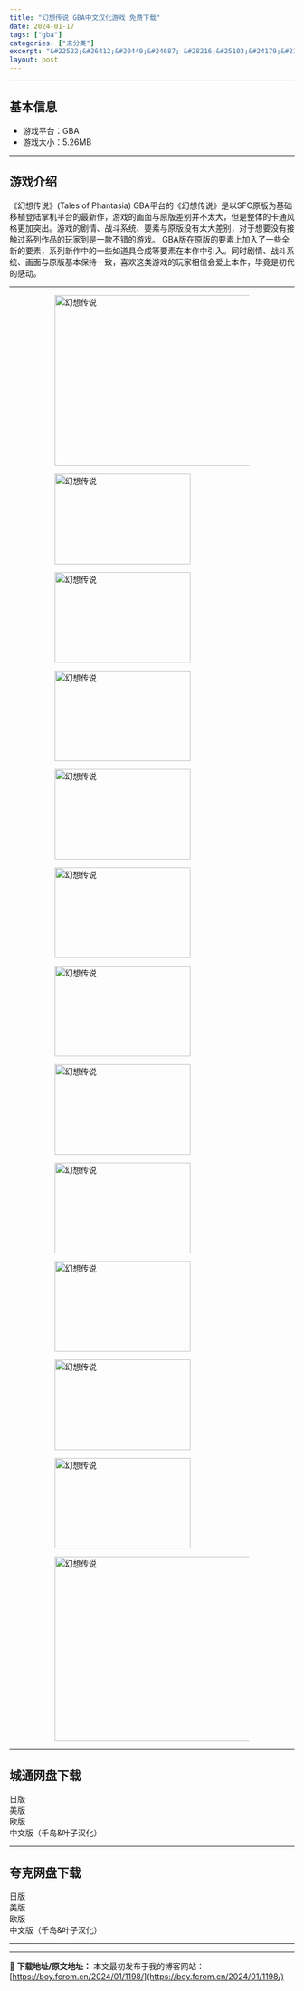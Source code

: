 ```yaml
---
title: "幻想传说 GBA中文汉化游戏 免费下载"
date: 2024-01-17
tags: ["gba"]
categories: ["未分类"]
excerpt: "&#22522;&#26412;&#20449;&#24687; &#28216;&#25103;&#24179;&#21488;&#65306;GBA&#28216;&#25103;&#22823;&#23567;&#65306;5.26MB&#28216;&#25103;&#20171;&amp;#32&hellip;"
layout: post
---
```


 <hr><h2>&#22522;&#26412;&#20449;&#24687;</h2> <ul><li>&#28216;&#25103;&#24179;&#21488;&#65306;GBA</li><li>&#28216;&#25103;&#22823;&#23567;&#65306;5.26MB</li></ul><hr><h2>&#28216;&#25103;&#20171;&#32461;</h2> &#12298;&#24187;&#24819;&#20256;&#35828;&#12299;(Tales of Phantasia) GBA&#24179;&#21488;&#30340;&#12298;&#24187;&#24819;&#20256;&#35828;&#12299;&#26159;&#20197;SFC&#21407;&#29256;&#20026;&#22522;&#30784;&#31227;&#26893;&#30331;&#38470;&#25484;&#26426;&#24179;&#21488;&#30340;&#26368;&#26032;&#20316;&#65292;&#28216;&#25103;&#30340;&#30011;&#38754;&#19982;&#21407;&#29256;&#24046;&#21035;&#24182;&#19981;&#22826;&#22823;&#65292;&#20294;&#26159;&#25972;&#20307;&#30340;&#21345;&#36890;&#39118;&#26684;&#26356;&#21152;&#31361;&#20986;&#12290;&#28216;&#25103;&#30340;&#21095;&#24773;&#12289;&#25112;&#26007;&#31995;&#32479;&#12289;&#35201;&#32032;&#19982;&#21407;&#29256;&#27809;&#26377;&#22826;&#22823;&#24046;&#21035;&#65292;&#23545;&#20110;&#24819;&#35201;&#27809;&#26377;&#25509;&#35302;&#36807;&#31995;&#21015;&#20316;&#21697;&#30340;&#29609;&#23478;&#21040;&#26159;&#19968;&#27454;&#19981;&#38169;&#30340;&#28216;&#25103;&#12290;  GBA&#29256;&#22312;&#21407;&#29256;&#30340;&#35201;&#32032;&#19978;&#21152;&#20837;&#20102;&#19968;&#20123;&#20840;&#26032;&#30340;&#35201;&#32032;&#65292;&#31995;&#21015;&#26032;&#20316;&#20013;&#30340;&#19968;&#20123;&#22914;&#36947;&#20855;&#21512;&#25104;&#31561;&#35201;&#32032;&#22312;&#26412;&#20316;&#20013;&#24341;&#20837;&#12290;&#21516;&#26102;&#21095;&#24773;&#12289;&#25112;&#26007;&#31995;&#32479;&#12289;&#30011;&#38754;&#19982;&#21407;&#29256;&#22522;&#26412;&#20445;&#25345;&#19968;&#33268;&#65292;&#21916;&#27426;&#36825;&#31867;&#28216;&#25103;&#30340;&#29609;&#23478;&#30456;&#20449;&#20250;&#29233;&#19978;&#26412;&#20316;&#65292;&#27605;&#31455;&#26159;&#21021;&#20195;&#30340;&#24863;&#21160;&#12290; <hr><figure><figure><img loading="lazy" decoding="async" width="475" height="302" data-id="3191" src="https://boy.fcrom.cn/wp-content/uploads/2024/01/20240116_65a6369fd049b.jpg" title="&#24187;&#24819;&#20256;&#35828;-&#23553;&#38754;" alt="幻想传说"></figure><figure><img loading="lazy" decoding="async" width="240" height="160" data-id="3017" src="https://boy.fcrom.cn/wp-content/uploads/2024/01/20240116_65a6369fefeef.png" title="&#24187;&#24819;&#20256;&#35828;-1" alt="幻想传说"></figure><figure><img loading="lazy" decoding="async" width="240" height="160" data-id="3018" src="https://boy.fcrom.cn/wp-content/uploads/2024/01/20240116_65a636a01bb2e.png" title="&#24187;&#24819;&#20256;&#35828;-2" alt="幻想传说"></figure><figure><img loading="lazy" decoding="async" width="240" height="160" data-id="3019" src="https://boy.fcrom.cn/wp-content/uploads/2024/01/20240116_65a636a04c0ec.png" title="&#24187;&#24819;&#20256;&#35828;-3" alt="幻想传说"></figure><figure><img loading="lazy" decoding="async" width="240" height="160" data-id="3020" src="https://boy.fcrom.cn/wp-content/uploads/2024/01/20240116_65a636a073b11.png" title="&#24187;&#24819;&#20256;&#35828;-4" alt="幻想传说"></figure><figure><img loading="lazy" decoding="async" width="240" height="160" data-id="3021" src="https://boy.fcrom.cn/wp-content/uploads/2024/01/20240116_65a636a09ba98.png" title="&#24187;&#24819;&#20256;&#35828;-5" alt="幻想传说"></figure><figure><img loading="lazy" decoding="async" width="240" height="160" data-id="3022" src="https://boy.fcrom.cn/wp-content/uploads/2024/01/20240116_65a636a0b9e2b.png" title="&#24187;&#24819;&#20256;&#35828;" alt="幻想传说"></figure><figure><img loading="lazy" decoding="async" width="240" height="160" data-id="3023" src="https://boy.fcrom.cn/wp-content/uploads/2024/01/20240116_65a636a0d7165.png" title="&#24187;&#24819;&#20256;&#35828;" alt="幻想传说"></figure><figure><img loading="lazy" decoding="async" width="240" height="160" data-id="3024" src="https://boy.fcrom.cn/wp-content/uploads/2024/01/20240116_65a636a115040.png" title="&#24187;&#24819;&#20256;&#35828;" alt="幻想传说"></figure><figure><img loading="lazy" decoding="async" width="240" height="160" data-id="3025" src="https://boy.fcrom.cn/wp-content/uploads/2024/01/20240116_65a636a14113a.png" title="&#24187;&#24819;&#20256;&#35828;" alt="幻想传说"></figure><figure><img loading="lazy" decoding="async" width="240" height="160" data-id="3026" src="https://boy.fcrom.cn/wp-content/uploads/2024/01/20240116_65a636a16c11b.png" title="&#24187;&#24819;&#20256;&#35828;" alt="幻想传说"></figure><figure><img loading="lazy" decoding="async" width="240" height="160" data-id="3014" src="https://boy.fcrom.cn/wp-content/uploads/2024/01/20240116_65a636a199f3c.png" title="&#24187;&#24819;&#20256;&#35828;" alt="幻想传说"></figure><figure><img loading="lazy" decoding="async" width="499" height="327" data-id="3015" src="https://boy.fcrom.cn/wp-content/uploads/2024/01/20240116_65a636a1d7749.jpg" title="&#24187;&#24819;&#20256;&#35828;" alt="幻想传说"></figure></figure><div><div> <hr><h2>&#22478;&#36890;&#32593;&#30424;&#19979;&#36733;</h2> <div> <div>&#26085;&#29256;</div> <div>&#32654;&#29256;</div> <div>&#27431;&#29256;</div> <div>&#20013;&#25991;&#29256;&#65288;&#21315;&#23707;&amp;&#21494;&#23376;&#27721;&#21270;&#65289;</div> </div> </div></div> <hr><h2>&#22840;&#20811;&#32593;&#30424;&#19979;&#36733;</h2> <div> <div>&#26085;&#29256;</div> <div>&#32654;&#29256;</div> <div>&#27431;&#29256;</div> <div>&#20013;&#25991;&#29256;&#65288;&#21315;&#23707;&amp;&#21494;&#23376;&#27721;&#21270;&#65289;</div> </div> <hr>

---
📖 **下载地址/原文地址：** 本文最初发布于我的博客网站：[https://boy.fcrom.cn/2024/01/1198/](https://boy.fcrom.cn/2024/01/1198/)
